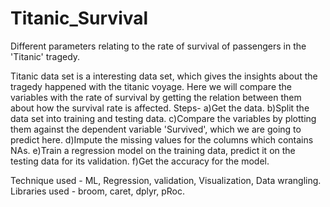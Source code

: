# Titanic_Survival
Different parameters relating to the rate of survival of passengers in the 'Titanic' tragedy.

Titanic data set is a interesting data set, which gives the insights about the tragedy happened with the titanic voyage.
Here we will compare the variables with the rate of survival by getting the relation between them about how the survival rate is affected.
Steps-
a)Get the data.
b)Split the data set into training and testing data.
c)Compare the variables by plotting them against the dependent variable 'Survived', which we are going to predict here.
d)Impute the missing values for the columns which contains NAs.
e)Train a regression model on the training data, predict it on the testing data for its validation.
f)Get the accuracy for the model.

Technique used - ML, Regression, validation, Visualization, Data wrangling.
Libraries used - broom, caret, dplyr, pRoc.
